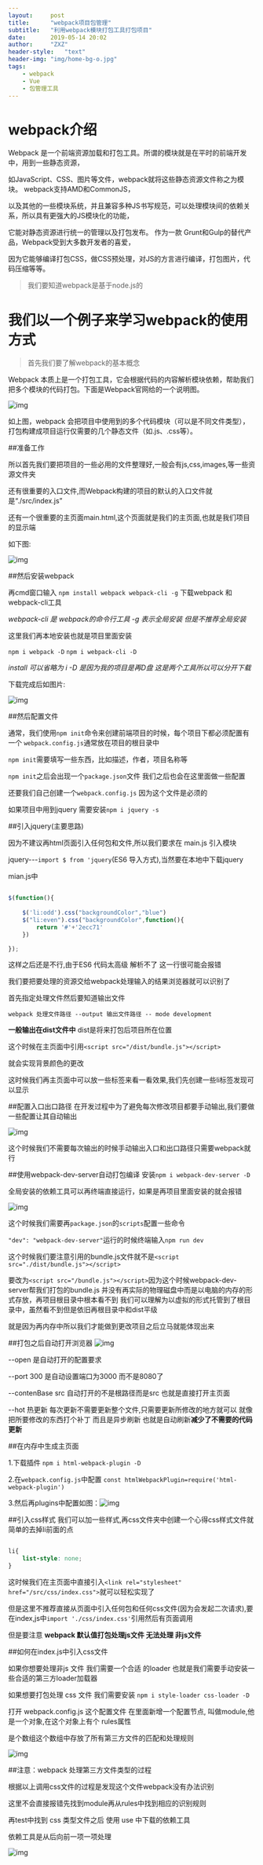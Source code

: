 ```yaml
---
layout:     post
title:      "webpack项目包管理"
subtitle:   "利用webpack模块打包工具打包项目"
date:       2019-05-14 20:02
author:     "ZXZ"
header-style:   "text"
header-img: "img/home-bg-o.jpg"
tags:
    - webpack
    - Vue
    - 包管理工具
---
```



# webpack介绍

Webpack 是一个前端资源加载和打包工具。所谓的模块就是在平时的前端开发中，用到一些静态资源，

如JavaScript、CSS、图片等文件，webpack就将这些静态资源文件称之为模块。 webpack支持AMD和CommonJS，

以及其他的一些模块系统，并且兼容多种JS书写规范，可以处理模块间的依赖关系，所以具有更强大的JS模块化的功能，

它能对静态资源进行统一的管理以及打包发布。 作为一款 Grunt和Gulp的替代产品，Webpack受到大多数开发者的喜爱，

因为它能够编译打包CSS，做CSS预处理，对JS的方言进行编译，打包图片，代码压缩等等。

>我们要知道webpack是基于node.js的


# 我们以一个例子来学习webpack的使用方式

>首先我们要了解webpack的基本概念

Webpack 本质上是一个打包工具，它会根据代码的内容解析模块依赖，帮助我们把多个模块的代码打包。下面是Webpack官网给的一个说明图。 

![img](/img/webpack.png)

如上图，webpack 会把项目中使用到的多个代码模块（可以是不同文件类型），打包构建成项目运行仅需要的几个静态文件（如.js、.css等）。

##准备工作

所以首先我们要把项目的一些必用的文件整理好,一般会有js,css,images,等一些资源文件夹

还有很重要的入口文件,而Webpack构建的项目的默认的入口文件就是“./src/index.js” 

还有一个很重要的主页面main.html,这个页面就是我们的主页面,也就是我们项目的显示端

如下图:

![img](/img/webpack-01.png)


##然后安装webpack

再cmd窗口输入 `npm install webpack webpack-cli -g` 下载webpack 和 webpack-cli工具

*webpack-cli 是 webpack的命令行工具  -g 表示全局安装 但是不推荐全局安装*

这里我们再本地安装也就是项目里面安装

`npm i webpack -D` `npm i webpack-cli -D`

*install 可以省略为 i -D 是因为我的项目是再D盘 这是两个工具所以可以分开下载*

下载完成后如图片:

![img](/img/webpack-02.png)


##然后配置文件

通常，我们使用`npm init`命令来创建前端项目的时候，每个项目下都必须配置有一个 `webpack.config.js`通常放在项目的根目录中

`npm init`需要填写一些东西，比如描述，作者，项目名称等

`npm init`之后会出现一个`package.json`文件 我们之后也会在这里面做一些配置

还要我们自己创建一个`webpack.config.js` 因为这个文件是必须的

如果项目中用到jquery 需要安装`npm i jquery -s`


##引入jquery(主要思路)

因为不建议再html页面引入任何包和文件,所以我们要求在 main.js 引入模块

jquery---`import $ from 'jquery`(ES6 导入方式),当然要在本地中下载jquery

mian.js中

```js

$(function(){
 
    $('li:odd').css("backgroundColor","blue")
    $("li:even").css("backgroundColor",function(){
        return '#'+'2ecc71'
    })

});

```

这样之后还是不行,由于ES6 代码太高级 解析不了 这一行很可能会报错

我们要把要处理的资源交给webpack处理输入的结果浏览器就可以识别了

首先指定处理文件然后要知道输出文件

`webpack 处理文件路径 --output 输出文件路径 -- mode development`

**一般输出在dist文件中** dist是将来打包后项目所在位置

这个时候在主页面中引用`<script src="/dist/bundle.js"></script>`

就会实现背景颜色的更改

这时候我们再主页面中可以放一些标签来看一看效果,我们先创建一些li标签发现可以显示

##配置入口出口路径
在开发过程中为了避免每次修改项目都要手动输出,我们要做一些配置让其自动输出

![img](/img/webpack-04.png)

这个时候我们不需要每次输出的时候手动输出入口和出口路径只需要webpack就行

##使用webpack-dev-server自动打包编译
安装`npm i webpack-dev-server -D`

全局安装的依赖工具可以再终端直接运行，如果是再项目里面安装的就会报错

![img](/img/webpack-05.png)

这个时候我们需要再`package.json`的`scripts`配置一些命令

`"dev": "webpack-dev-server"`运行的时候终端输入`npm run dev`

这个时候我们要注意引用的bundle.js文件就不是`<script src="./dist/bundle.js"></script>`

要改为`<script src="/bundle.js"></script>`因为这个时候webpack-dev-server帮我们打包的bundle.js
并没有再实际的物理磁盘中而是以电脑的内存的形式存放，再项目根目录中根本看不到
我们可以理解为以虚拟的形式托管到了根目录中，虽然看不到但是依旧再根目录中和dist平级

就是因为再内存中所以我们才能做到更改项目之后立马就能体现出来

##打包之后自动打开浏览器
![img](/img/webpacl-06.png)

--open 是自动打开的配置要求

--port 300 是自动设置端口为3000 而不是8080了

--contenBase src 自动打开的不是根路径而是src 也就是直接打开主页面

--hot 热更新 每次更新不需要更新整个文件,只需要更新所修改的地方就可以
就像把所要修改的东西打个补丁 而且是异步刷新 也就是自动刷新**减少了不需要的代码更新**

##在内存中生成主页面

1.下载插件 `npm i html-webpack-plugin -D` 

2.在`webpack.config.js`中配置 `const htmlWebpackPlugin=require('html-webpack-plugin')` 

3.然后再plugins中配置如图：![img](/img/webpack-07.png)


##引入css样式
我们可以加一些样式,再css文件夹中创建一个心得css样式文件就简单的去掉li前面的点

```css

li{
    list-style: none;
}

```

这时候我们在主页面中直接引入`<link rel="stylesheet" href="/src/css/index.css">`就可以轻松实现了

但是这里不推荐直接从页面中引入任何包和任何css文件(因为会发起二次请求),要在index,js中`import './css/index.css'`引用然后有页面调用

但是要注意 **webpack 默认值打包处理js文件 无法处理 非js文件** 

##如何在index.js中引入css文件

如果你想要处理非js 文件 我们需要一个合适 的loader  也就是我们需要手动安装一些合适的第三方loader加载器

如果想要打包处理 css 文件 我们需要安装 `npm i style-loader css-loader -D `

打开 webpack.config.js 这个配置文件 在里面新增一个配置节点, 叫做module,他是一个对象,在这个对象上有个 rules属性

是个数组这个数组中存放了所有第三方文件的匹配和处理规则

![img](/img/webpack-03.png)

##注意：webpack 处理第三方文件类型的过程

根据以上调用css文件的过程是发现这个文件webpack没有办法识别

这里不会直接报错先找到module再从rules中找到相应的识别规则

再test中找到 css 类型文件之后 使用 use 中下载的依赖工具

依赖工具是从后向前一项一项处理

![img](/img/webpack-08.png)